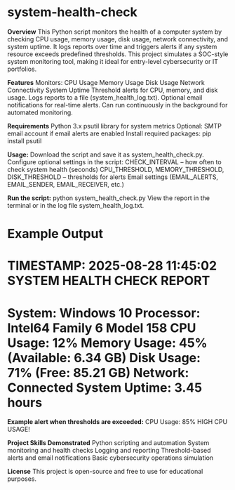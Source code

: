 # system-health-check

**Overview**
This Python script monitors the health of a computer system by checking CPU usage, memory usage, disk usage, network connectivity, and system uptime. It logs reports over time and triggers alerts if any system resource exceeds predefined thresholds. This project simulates a SOC-style system monitoring tool, making it ideal for entry-level cybersecurity or IT portfolios.

**Features**
Monitors:
CPU Usage
Memory Usage
Disk Usage
Network Connectivity
System Uptime
Threshold alerts for CPU, memory, and disk usage.
Logs reports to a file (system_health_log.txt).
Optional email notifications for real-time alerts.
Can run continuously in the background for automated monitoring.

**Requirements**
Python 3.x
psutil
 library for system metrics
Optional: SMTP email account if email alerts are enabled
Install required packages:
pip install psutil

**Usage:**
Download the script and save it as system_health_check.py.
Configure optional settings in the script:
CHECK_INTERVAL – how often to check system health (seconds)
CPU_THRESHOLD, MEMORY_THRESHOLD, DISK_THRESHOLD – thresholds for alerts
Email settings (EMAIL_ALERTS, EMAIL_SENDER, EMAIL_RECEIVER, etc.)

**Run the script:**
python system_health_check.py
View the report in the terminal or in the log file system_health_log.txt.

**Example Output**
==================================================
TIMESTAMP: 2025-08-28 11:45:02
SYSTEM HEALTH CHECK REPORT
==================================================
System: Windows 10
Processor: Intel64 Family 6 Model 158
CPU Usage: 12%
Memory Usage: 45% (Available: 6.34 GB)
Disk Usage: 71% (Free: 85.21 GB)
Network: Connected
System Uptime: 3.45 hours
==================================================

**Example alert when thresholds are exceeded:**
CPU Usage: 85% HIGH CPU USAGE!

**Project Skills Demonstrated**
Python scripting and automation
System monitoring and health checks
Logging and reporting
Threshold-based alerts and email notifications
Basic cybersecurity operations simulation

**License**
This project is open-source and free to use for educational purposes.
